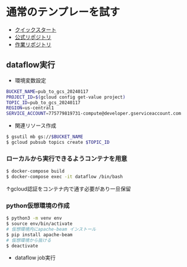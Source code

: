 # 通常のテンプレーを試す
- [クイックスタート](https://cloud.google.com/pubsub/docs/stream-messages-dataflow?hl=ja#python_1)
- [公式リポジトリ](https://github.com/GoogleCloudPlatform/python-docs-samples/blob/main/pubsub/streaming-analytics/PubSubToGCS.py)
- [作業リポジトリ](https://github.com/hrk-sgymm23/flextemplate_sandbox)

  
## dataflow実行
- 環境変数設定
```bash
BUCKET_NAME=pub_to_gcs_20240117
PROJECT_ID=$(gcloud config get-value project)
TOPIC_ID=pub_to_gcs_20240117
REGION=us-central1
SERVICE_ACCOUNT=775779819731-compute@developer.gserviceaccount.com
```

- 関連リソース作成
```bash
$ gsutil mb gs://$BUCKET_NAME
$ gcloud pubsub topics create $TOPIC_ID
```

### ローカルから実行できるようコンテナを用意
```bash
$ docker-compose build
$ docker-compose exec -it dataflow /bin/bash
```
↑gcloud認証をコンテナ内で通す必要があり一旦保留

### python仮想環境の作成
```bash
$ python3 -m venv env
$ source env/bin/activate
# 仮想環境内にapache-beam インストール
$ pip install apache-beam
# 仮想環境から抜ける
$ deactivate
```

- dataflow job実行
```bash

```

